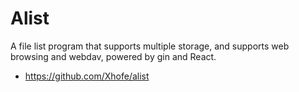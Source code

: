 # Alist

A file list program that supports multiple storage, and supports web browsing and webdav, powered by gin and React.

- <https://github.com/Xhofe/alist>
